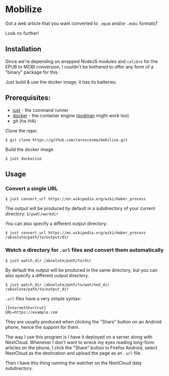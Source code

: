 # Mobilize

Got a web article that you want converted to `.epub` and/or `.mobi` formats?

Look no further!

## Installation

Since we're depending on wrapped NodeJS modules and `calibre` for the EPUB to
MOBI conversion, I couldn't be bothered to offer any form of a "binary" package
for this.

Just build & use the docker image, it has its batteries.

## Prerequisites:

- [just](https://getbetter.ro/journal/2019-05-31-biking-the-mosel-palatinate/) - the command runner
- [docker](https://docs.docker.com/engine/install/) - the container engine ([podman](https://podman.io/docs/installation) might work too)
- git (ha-HA)

Clone the repo:

```shell
$ git clone https://github.com/rarescosma/mobilize.git
```

Build the docker image

```shell
$ just dockerize
```

## Usage

### Convert a single URL

```shell
$ just convert_url https://en.wikipedia.org/wiki/Haber_process 
```

The output will be produced by default in a subdirectory of your current 
directory: `$(pwd)/workdir`

You can also specify a different output directory:

```shell
$ just convert_url https://en.wikipedia.org/wiki/Haber_process /absolute/path/to/output/dir
```

### Watch a directory for `.url` files and convert them automatically

```shell
$ just watch_dir /absolute/path/to/dir
```

By default the output will be produced in the same directory, but you can also
specify a different output directory.

```shell
$ just watch_dir /absolute/path/to/watched_dir /absolute/path/to/output_dir
```

`.url` files have a very simple syntax:

```
[InternetShortcut]
URL=https://example.com
```

They are usually produced when clicking the "Share" button on an Android phone,
hence the support for them.

The way I use this program is I have it deployed on a server along with
NextCloud. Whenever I don't want to wreck my eyes reading long-form articles
on the phone, I click the "Share" button in Firefox Android, select NextCloud
as the destination and upload the page as an `.url` file.

Then I have this thing running the watcher on the NextCloud data subdirectory.
